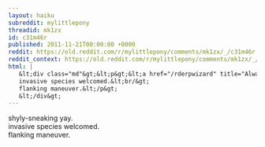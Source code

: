 ```yaml
---
layout: haiku
subreddit: mylittlepony
threadid: mk1zx
id: c31m46r
published: 2011-11-21T00:00:00 +0000
reddit: https://old.reddit.com/r/mylittlepony/comments/mk1zx/_/c31m46r
reddit_context: https://old.reddit.com/r/mylittlepony/comments/mk1zx/_/c31m46r?context=3
html: |
   &lt;div class="md"&gt;&lt;p&gt;&lt;a href="/rderpwizard" title="Always Relevant / Break Back Rocks Of /r/Gaming / Paper Bag Princess"&gt;&lt;/a&gt; shyly-sneaking yay.&lt;br/&gt;
   invasive species welcomed.&lt;br/&gt;
   flanking maneuver.&lt;/p&gt;
   &lt;/div&gt;
---
```


[](/rderpwizard "Always Relevant / Break Back Rocks Of /r/Gaming / Paper Bag Princess") shyly-sneaking yay.  
invasive species welcomed.  
flanking maneuver.